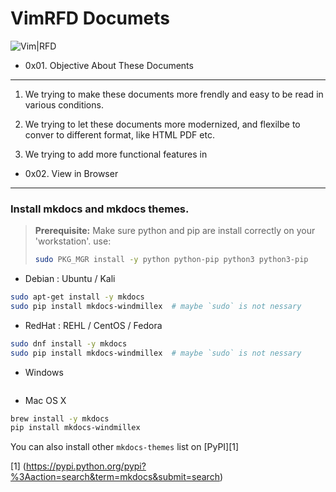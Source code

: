 VimRFD Documets
===============


![Vim|RFD](https://img.shields.io/badge/Vim-RFD-4456FF.svg) 




 - 0x01. Objective About These Documents
----------------------------------------

1. We trying to make these documents more frendly and easy to be read in various conditions.

2. We trying to let these documents more modernized, and flexilbe to conver to different format,
   like HTML PDF etc.

3. We trying to add more functional features in   



 - 0x02. View in Browser
------------------------


### Install mkdocs and mkdocs themes.

> **Prerequisite:** Make sure python and pip are install correctly on your 'workstation'.
> use:
> ```sh
> sudo PKG_MGR install -y python python-pip python3 python3-pip
> ```




* Debian : Ubuntu / Kali 

```sh
sudo apt-get install -y mkdocs
sudo pip install mkdocs-windmillex  # maybe `sudo` is not nessary
```

* RedHat : REHL / CentOS / Fedora

```sh
sudo dnf install -y mkdocs
sudo pip install mkdocs-windmillex  # maybe `sudo` is not nessary
```

* Windows 
```bat

```

* Mac OS X
```sh
brew install -y mkdocs
pip install mkdocs-windmillex
```

You can also install other `mkdocs-themes` list on [PyPI][1] 

 














[1] (https://pypi.python.org/pypi?%3Aaction=search&term=mkdocs&submit=search)



<!--
vim:nocp:cin:sr:et:ts=4:sts=4:sw=4:ft=markdown:ff=unix:fenc=utf-8:
EOF
-->
